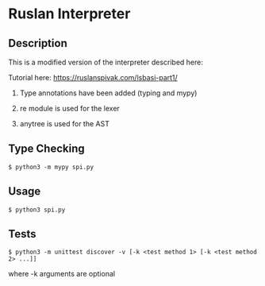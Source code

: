 # Ruslan Interpreter

## Description

This is a modified version of the interpreter described here:

Tutorial here: https://ruslanspivak.com/lsbasi-part1/

1. Type annotations have been added (typing and mypy)

2. re module is used for the lexer

3. anytree is used for the AST

## Type Checking

```
$ python3 -m mypy spi.py
```

## Usage

```
$ python3 spi.py
```

## Tests

```
$ python3 -m unittest discover -v [-k <test method 1> [-k <test method 2> ...]]
```

where -k arguments are optional
